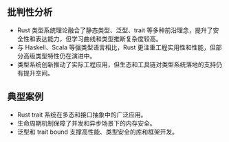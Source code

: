 ## 批判性分析
- Rust 类型系统理论融合了静态类型、泛型、trait 等多种前沿理念，提升了安全性和表达能力，但学习曲线和类型推断复杂度较高。
- 与 Haskell、Scala 等强类型语言相比，Rust 更注重工程实用性和性能，但部分高级类型特性仍在演进中。
- 类型系统创新推动了实际工程应用，但生态和工具链对类型系统落地的支持仍有提升空间。

## 典型案例
- Rust trait 系统在多态和接口抽象中的广泛应用。
- 生命周期机制保障了并发和异步场景下的内存安全。
- 泛型和 trait bound 支撑高性能、类型安全的库和框架开发。 